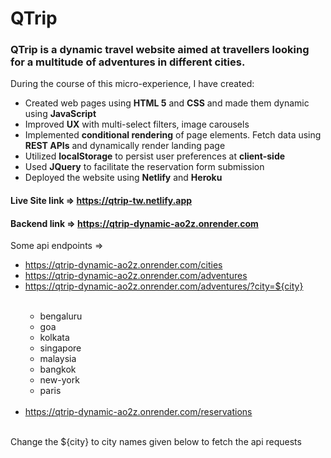 <h1>QTrip</h1>

### QTrip is a dynamic travel website aimed at travellers looking for a multitude of adventures in different cities.

During the course of this micro-experience, I have created:
<ul>

<li>
Created web pages using <b>HTML 5</b> and <b>CSS</b> and made them dynamic using <b>JavaScript</b>
</li>

<li>
Improved <b>UX</b> with multi-select filters, image carousels
</li>

<li>
Implemented <b>conditional rendering</b> of page elements. Fetch data using <b>REST APIs</b> and dynamically render landing page
</li>

<li>
Utilized <b>localStorage</b> to persist user preferences at <b>client-side</b>
</li>

<li>
Used <b>JQuery</b> to facilitate the reservation form submission
</li>

<li>
Deployed the website using <b>Netlify</b> and <b>Heroku</b>
</li>
</ul>

#### Live Site link => https://qtrip-tw.netlify.app

#### Backend link => https://qtrip-dynamic-ao2z.onrender.com

Some api endpoints => <ul>
                              <li><a href="https://qtrip-dynamic-ao2z.onrender.com/cities">https://qtrip-dynamic-ao2z.onrender.com/cities</a></li>
                              <li><a href="https://qtrip-dynamic-ao2z.onrender.com/adventures">https://qtrip-dynamic-ao2z.onrender.com/adventures</a></li>
                              <li><a href="https://qtrip-dynamic-ao2z.onrender.com/adventures/?city=${city}">https://qtrip-dynamic-ao2z.onrender.com/adventures/?city=${city}</a></li>
                              <br>
                              <ul>
                                <li>bengaluru</li>
                                <li>goa</li>
                                <li>kolkata</li>
                                <li>singapore</li>
                                <li>malaysia</li>
                                <li>bangkok</li>
                                <li>new-york</li>
                                <li>paris</li>
                              </ul>
                              <br>
                                <li><a href="https://qtrip-dynamic-ao2z.onrender.com/reservations">https://qtrip-dynamic-ao2z.onrender.com/reservations</a></li>
                      </ul>
<br>
Change the ${city} to city names given below to fetch the api requests
